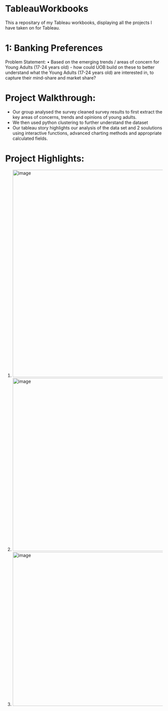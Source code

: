 # TableauWorkbooks

This a repositary of my Tableau workbooks, displaying all the projects I have taken on for Tableau.

# 1: Banking Preferences
Problem Statement:
•	Based on the emerging trends / areas of concern for Young Adults (17-24 years old) - how could UOB build on these to better understand what the Young Adults (17-24 years old) are interested in, to capture their mind-share and market share?

# Project Walkthrough:
- Our group analysed the survey cleaned survey results to first extract the key areas of concerns, trends and opinions of young adults.
- We then used python clustering to further understand the dataset 
- Our tableau story highlights our analysis of the data set and 2 soulutions using interactive functions, advanced charting methods and appropriate calculated fields.

# Project Highlights:
1. <img width="664" alt="image" src="https://user-images.githubusercontent.com/129648107/229425865-10fc07a5-d6f1-4a2e-90e3-df97830e0f4b.png">
2. <img width="554" alt="image" src="https://user-images.githubusercontent.com/129648107/229425996-0e3f2af5-f1e8-4ffd-8f85-635add38f698.png">
3. <img width="493" alt="image" src="https://user-images.githubusercontent.com/129648107/229426263-60d904c2-76f4-4b8c-8f04-74db108a60e6.png">




